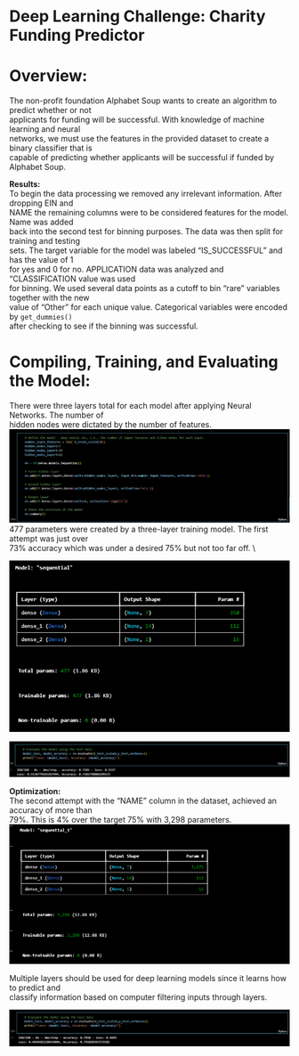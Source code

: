 #
# Deep Learning Challenge: Charity Funding Predictor

#
# Overview:
The non-profit foundation Alphabet Soup wants to create an algorithm to predict whether or not \
applicants for funding will be successful. With knowledge of machine learning and neural \
networks, we must use the features in the provided dataset to create a binary classifier that is \
capable of predicting whether applicants will be successful if funded by Alphabet Soup. 

**Results:** \
To begin the data processing we removed any irrelevant information. After dropping EIN and \
NAME the remaining columns were to be considered features for the model. Name was added \
back into the second test for binning purposes. The data was then split for training and testing \
sets. The target variable for the model was labeled “IS_SUCCESSFUL” and has the value of 1 \
for yes and 0 for no. APPLICATION data was analyzed and “CLASSIFICATION value was used \
for binning. We used several data points as a cutoff to bin “rare” variables together with the new \
value of “Other” for each unique value. Categorical variables were encoded by `get_dummies()` \
after checking to see if the binning was successful. 

# 
# Compiling, Training, and Evaluating the Model:
There were three layers total for each model after applying Neural Networks. The number of \
hidden nodes were dictated by the number of features. \
![alt text](Images\image.png)
477 parameters were created by a three-layer training model. The first attempt was just over \
73% accuracy which was under a desired 75% but not too far off. \

![alt text](Images\image1.png)

![alt text](Images\image2.png)

**Optimization:** \
The second attempt with the “NAME” column in the dataset, achieved an accuracy of more than \
79%. This is 4% over the target 75% with 3,298 parameters.
![alt text](Images\image3.png)

Multiple layers should be used for deep learning models since it learns how to predict and \
classify information based on computer filtering inputs through layers.

![alt text](Images\image4.png)